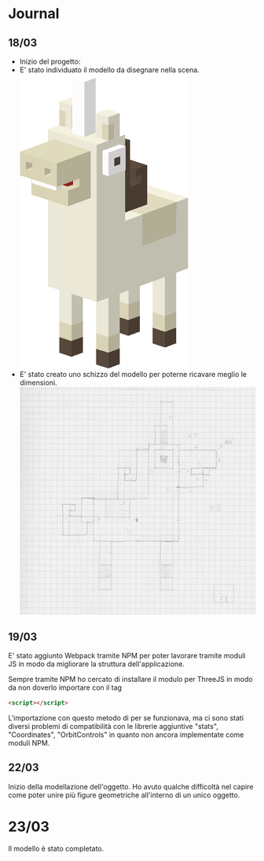 # Journal
## 18/03
 - Inizio del progetto:
  - E' stato individuato il modello da disegnare nella scena.
 ![Unihorse](/resources/Unihorse.png)
  - E' stato creato uno schizzo del modello per poterne ricavare meglio le dimensioni.
  ![schizzo](/resources/schizzo.jpg)

## 19/03
E' stato aggiunto Webpack tramite NPM per poter lavorare tramite moduli JS in modo da migliorare la struttura dell'applicazione.

Sempre tramite NPM ho cercato di installare il modulo per ThreeJS in modo da non doverlo importare con il tag
```html
<script></script>
```
L'importazione con questo metodo di per se funzionava, ma ci sono stati diversi problemi di compatibilità con le librerie aggiuntive "stats", "Coordinates", "OrbitControls" in quanto non ancora implementate come moduli NPM.

## 22/03
Inizio della modellazione dell'oggetto.
Ho avuto qualche difficoltà nel capire come poter unire più figure geometriche all'interno di un unico oggetto.

# 23/03
Il modello è stato completato.
